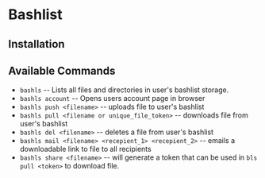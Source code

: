 # Bashlist 

## Installation

## Available Commands

* `bashls` -- Lists all files and directories in user's bashlist storage.
* `bashls account` -- Opens users account page in browser
* `bashls push <filename>` -- uploads file to user's bashlist
* `bashls pull <filename or unique_file_token>` -- downloads file from user's bashlist
* `bashls del <filename>` -- deletes a file from user's bashlist
* `bashls mail <filename> <recepient_1> <recepient_2>` -- emails a downloadable link to file to all recipients
* `bashls share <filename>` -- will generate a token that can be used in `bls pull <token>` to download file.


